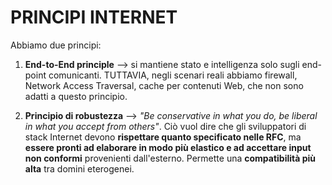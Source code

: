 # PRINCIPI INTERNET

Abbiamo due principi:
1) **End-to-End principle** --> si mantiene stato e intelligenza solo sugli end-point comunicanti. TUTTAVIA, negli scenari reali abbiamo firewall, Network Access Traversal, cache per contenuti Web, che non sono adatti a questo principio.
   
2) **Principio di robustezza** --> *"Be conservative in what you do, be liberal in what you accept from others"*. Ciò vuol dire che gli sviluppatori di stack Internet devono **rispettare quanto specificato nelle RFC**, ma **essere pronti ad elaborare in modo più elastico e ad accettare input non conformi** provenienti dall'esterno.
   Permette una **compatibilità più alta** tra domini eterogenei.
